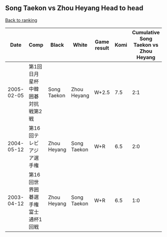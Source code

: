 ## Song Taekon vs Zhou Heyang Head to head

[Back to ranking](../../index.md)




| **Date** | **Comp** | **Black** | **White** | **Game result** | **Komi** | **Cumulative Song Taekon vs Zhou Heyang** | **Song Taekon streak** | **Zhou Heyang streak** | 
| --- | --- | --- | --- | --- | --- | --- | --- | --- |
| 2005-02-05 | 第1回日月星杯中韓囲碁対抗戦第2戦 | Song Taekon | Zhou Heyang | W+2.5 | 7.5 | 2:1 | 0 | 1 | 
| 2004-05-12 | 第16回テレビアジア選手権 | Zhou Heyang | Song Taekon | W+R | 6.5 | 2:0 | 2 | 0 | 
| 2003-04-12 | 第16回世界囲碁選手権富士通杯1回戦 | Zhou Heyang | Song Taekon | W+R | 6.5 | 1:0 | 1 | 0 |




